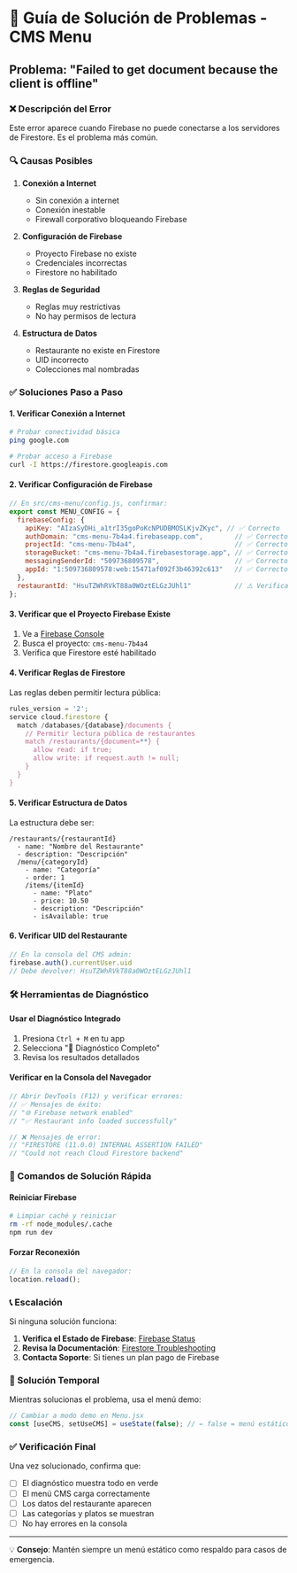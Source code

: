 # 🚨 Guía de Solución de Problemas - CMS Menu

## Problema: "Failed to get document because the client is offline"

### ❌ Descripción del Error
Este error aparece cuando Firebase no puede conectarse a los servidores de Firestore. Es el problema más común.

### 🔍 Causas Posibles

1. **Conexión a Internet**
   - Sin conexión a internet
   - Conexión inestable
   - Firewall corporativo bloqueando Firebase

2. **Configuración de Firebase**
   - Proyecto Firebase no existe
   - Credenciales incorrectas
   - Firestore no habilitado

3. **Reglas de Seguridad**
   - Reglas muy restrictivas
   - No hay permisos de lectura

4. **Estructura de Datos**
   - Restaurante no existe en Firestore
   - UID incorrecto
   - Colecciones mal nombradas

### ✅ Soluciones Paso a Paso

#### 1. Verificar Conexión a Internet
```bash
# Probar conectividad básica
ping google.com

# Probar acceso a Firebase
curl -I https://firestore.googleapis.com
```

#### 2. Verificar Configuración de Firebase
```javascript
// En src/cms-menu/config.js, confirmar:
export const MENU_CONFIG = {
  firebaseConfig: {
    apiKey: "AIzaSyDHi_a1trI35goPoKcNPUDBMOSLKjvZKyc", // ✅ Correcto
    authDomain: "cms-menu-7b4a4.firebaseapp.com",        // ✅ Correcto
    projectId: "cms-menu-7b4a4",                         // ✅ Correcto
    storageBucket: "cms-menu-7b4a4.firebasestorage.app", // ✅ Correcto
    messagingSenderId: "509736809578",                   // ✅ Correcto
    appId: "1:509736809578:web:15471af092f3b46392c613"   // ✅ Correcto
  },
  restaurantId: "HsuTZWhRVkT88a0WOztELGzJUhl1"           // ⚠️ Verificar
};
```

#### 3. Verificar que el Proyecto Firebase Existe
1. Ve a [Firebase Console](https://console.firebase.google.com)
2. Busca el proyecto: `cms-menu-7b4a4`
3. Verifica que Firestore esté habilitado

#### 4. Verificar Reglas de Firestore
Las reglas deben permitir lectura pública:
```javascript
rules_version = '2';
service cloud.firestore {
  match /databases/{database}/documents {
    // Permitir lectura pública de restaurantes
    match /restaurants/{document=**} {
      allow read: if true;
      allow write: if request.auth != null;
    }
  }
}
```

#### 5. Verificar Estructura de Datos
La estructura debe ser:
```
/restaurants/{restaurantId}
  - name: "Nombre del Restaurante"
  - description: "Descripción"
  /menu/{categoryId}
    - name: "Categoría"
    - order: 1
    /items/{itemId}
      - name: "Plato"
      - price: 10.50
      - description: "Descripción"
      - isAvailable: true
```

#### 6. Verificar UID del Restaurante
```javascript
// En la consola del CMS admin:
firebase.auth().currentUser.uid
// Debe devolver: HsuTZWhRVkT88a0WOztELGzJUhl1
```

### 🛠️ Herramientas de Diagnóstico

#### Usar el Diagnóstico Integrado
1. Presiona `Ctrl + M` en tu app
2. Selecciona "🔧 Diagnóstico Completo"
3. Revisa los resultados detallados

#### Verificar en la Consola del Navegador
```javascript
// Abrir DevTools (F12) y verificar errores:
// ✅ Mensajes de éxito:
// "🌐 Firebase network enabled"
// "✅ Restaurant info loaded successfully"

// ❌ Mensajes de error:
// "FIRESTORE (11.0.0) INTERNAL ASSERTION FAILED"
// "Could not reach Cloud Firestore backend"
```

### 🔧 Comandos de Solución Rápida

#### Reiniciar Firebase
```bash
# Limpiar caché y reiniciar
rm -rf node_modules/.cache
npm run dev
```

#### Forzar Reconexión
```javascript
// En la consola del navegador:
location.reload();
```

### 📞 Escalación

Si ninguna solución funciona:

1. **Verifica el Estado de Firebase**: [Firebase Status](https://status.firebase.google.com)
2. **Revisa la Documentación**: [Firestore Troubleshooting](https://firebase.google.com/docs/firestore/troubleshooting)
3. **Contacta Soporte**: Si tienes un plan pago de Firebase

### 🎯 Solución Temporal

Mientras solucionas el problema, usa el menú demo:
```jsx
// Cambiar a modo demo en Menu.jsx
const [useCMS, setUseCMS] = useState(false); // ← false = menú estático
```

### ✅ Verificación Final

Una vez solucionado, confirma que:
- [ ] El diagnóstico muestra todo en verde
- [ ] El menú CMS carga correctamente
- [ ] Los datos del restaurante aparecen
- [ ] Las categorías y platos se muestran
- [ ] No hay errores en la consola

---

💡 **Consejo**: Mantén siempre un menú estático como respaldo para casos de emergencia.
